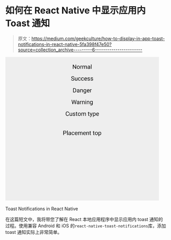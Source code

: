 # 如何在 React Native 中显示应用内 Toast 通知

> 原文：<https://medium.com/geekculture/how-to-display-in-app-toast-notifications-in-react-native-5fa398f47e50?source=collection_archive---------6----------------------->

![](img/0848f7ffd4931dfadc28413ad1ed68d3.png)

Toast Notifications in React Native

在这篇短文中，我将带您了解在 React 本地应用程序中显示应用内 toast 通知的过程。使用兼容 Android 和 iOS 的`react-native-toast-notifications`库，添加 toast 通知实际上非常简单。
